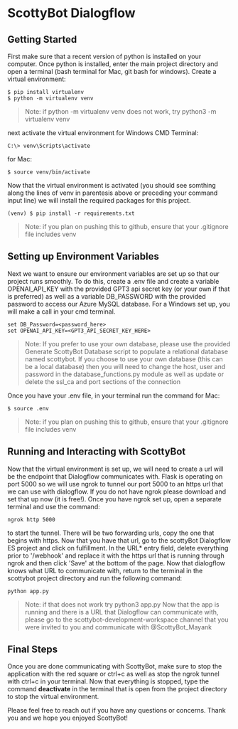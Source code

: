 # ScottyBot Dialogflow

## Getting Started

First make sure that a recent version of python is installed on your computer.
Once python is installed, enter the main project directory and open a terminal (bash terminal for Mac, git bash for windows).
Create a virtual environment:
```Shell
$ pip install virtualenv
$ python -m virtualenv venv
```

> Note: if python -m virtualenv venv does not work, try python3 -m virtualenv venv

next activate the virtual environment 
for Windows CMD Terminal:
```Shell
C:\> venv\Scripts\activate
```
for Mac:
```Shell
$ source venv/bin/activate
```
Now that the virtual environment is activated (you should see somthing along the lines of venv in parentesis above or preceding your command input line) we will install the required packages for this project.
```Shell
(venv) $ pip install -r requirements.txt
```

> Note: if you plan on pushing this to github, ensure that your .gitignore file includes venv

## Setting up Environment Variables 

Next we want to ensure our environment variables are set up so that our project runs smoothly. To do this, create a .env file and create a variable OPENAI_API_KEY with the provided GPT3 api secret key (or your own if that is preferred) as well as a variable DB_PASSWORD with the provided password to access our Azure MySQL database. 
For a Windows set up, you will make a call in your cmd terminal.
```Shell
set DB_Password=<password_here>
set OPENAI_API_KEY=<GPT3_API_SECRET_KEY_HERE>
```

> Note: If you prefer to use your own database, please use the provided Generate ScottyBot Database script to populate a relational database named scottybot. If you choose to use your own database (this can be a local database) then you will need to change the host, user and password in the database_functions.py module as well as update or delete the ssl_ca and port sections of the connection

Once you have your .env file, in your terminal run the command 
for Mac:
```Shell
$ source .env 
```

> Note: if you plan on pushing this to github, ensure that your .gitignore file includes venv

## Running and Interacting with ScottyBot

Now that the virtual environment is set up, we will need to create a url will be the endpoint that Dialogflow communicates with. Flask is operating on port 5000 so we will use ngrok to tunnel our port 5000 to an https url that we can use with dialogflow. 
If you do not have ngrok please download and set that up now (it is free!).
Once you have ngrok set up, open a separate terminal and use the command:
```Shell
ngrok http 5000
```
to start the tunnel. There will be two forwarding urls, copy the one that begins with https.
Now that you have that url, go to the scottyBot Dialogflow ES project and click on fulfillment. In the URL* entry field, delete everything prior to '/webhook' and replace it with the https url that is running through ngrok and then click 'Save' at the bottom of the page.
Now that dialogflow knows what URL to communicate with, return to the terminal in the scottybot project directory and run the following command:
```Shell
python app.py
```
> Note: if that does not work try python3 app.py
Now that the app is running and there is a URL that Dialogflow can communicate with, please go to the scottybot-development-workspace channel that you were invited to you and communicate with @ScottyBot_Mayank 

## Final Steps

Once you are done communicating with ScottyBot, make sure to stop the application with the red square or ctrl+c as well as stop the ngrok tunnel with ctrl+c in your terminal. Now that everything is stopped, type the command <strong>deactivate</strong> in the terminal that is open from the project directory to stop the virtual environment.

Please feel free to reach out if you have any questions or concerns. Thank you and we hope you enjoyed ScottyBot!